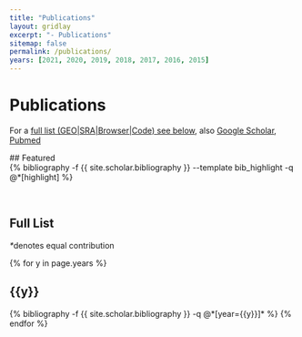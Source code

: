 ```yaml
---
title: "Publications"
layout: gridlay
excerpt: "- Publications"
sitemap: false
permalink: /publications/
years: [2021, 2020, 2019, 2018, 2017, 2016, 2015]
---
```



# Publications

For a [full list (GEO\|SRA\|Browser\|Code) see below](#full-list), also [Google Scholar](https://scholar.google.com/citations?user=PIPGxWoAAAAJ), [Pubmed](https://www.ncbi.nlm.nih.gov/myncbi/1zofdYmKS0FQg/bibliography/public/)

<div class="row">
## Featured

<div class="publications_highlight">
  {% bibliography -f {{ site.scholar.bibliography }} --template bib_highlight -q @*[highlight] %}
</div>
</div>

<p> &nbsp; </p>

## Full List

<nobr><em>*</em>denotes equal contribution</nobr>

<div class="publications">

{% for y in page.years %}
  <h2 class="year">{{y}}</h2>
  {% bibliography -f {{ site.scholar.bibliography }} -q @*[year={{y}}]* %}
{% endfor %}

</div>
